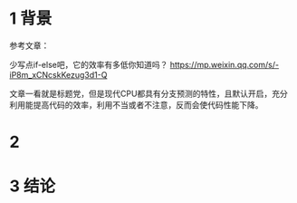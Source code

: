 # 1 背景
参考文章：

少写点if-else吧，它的效率有多低你知道吗？   https://mp.weixin.qq.com/s/-iP8m_xCNcskKezug3d1-Q

文章一看就是标题党，但是现代CPU都具有分支预测的特性，且默认开启，充分利用能提高代码的效率，利用不当或者不注意，反而会使代码性能下降。

# 2 








# 3 结论
